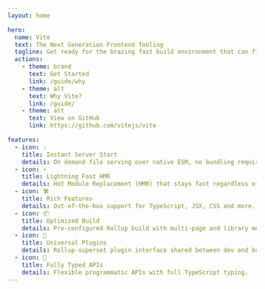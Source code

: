```yaml
---
layout: home

hero:
  name: Vite
  text: The Next Generation Frontend Tooling
  tagline: Get ready for the brazing fast build environment that can finally catch up with you.
  actions:
    - theme: brand
      text: Get Started
      link: /guide/why
    - theme: alt
      text: Why Vite?
      link: /guide/
    - theme: alt
      text: View on GitHub
      link: https://github.com/vitejs/vite

features:
  - icon: 💡
    title: Instant Server Start
    details: On demand file serving over native ESM, no bundling required!
  - icon: ⚡️
    title: Lightning Fast HMR
    details: Hot Module Replacement (HMR) that stays fast regardless of app size.
  - icon: 🛠️
    title: Rich Features
    details: Out-of-the-box support for TypeScript, JSX, CSS and more.
  - icon: 📦
    title: Optimized Build
    details: Pre-configured Rollup build with multi-page and library mode support.
  - icon: 🔩
    title: Universal Plugins
    details: Rollup-superset plugin interface shared between dev and build.
  - icon: 🔑
    title: Fully Typed APIs
    details: Flexible programmatic APIs with full TypeScript typing.
---
```


<!-- <script setup>
import SponsorsGroup from './.vitepress/theme/SponsorsGroup.vue'
</script>

<h3 style="text-align:center;color:#999">Sponsors</h3>

<SponsorsGroup tier="platinum" placement="landing" />

<SponsorsGroup tier="gold" placement="landing" />

<p style="text-align:center;margin-bottom:3em">
  <a style="color: #999;font-size:.9em;" href="https://github.com/sponsors/yyx990803" target="_blank" rel="noopener">Become a sponsor on GitHub</a>
</p> -->

